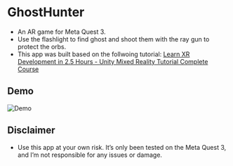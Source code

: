 # GhostHunter
- An AR game for Meta Quest 3.
- Use the flashlight to find ghost and shoot them with the ray gun to protect the orbs.
- This app was built based on the follwoing tutorial:
[Learn XR Development in 2.5 Hours - Unity Mixed Reality Tutorial Complete Course](https://www.youtube.com/watch?v=pZ5vLcyjois&t=1212s)

## Demo
![Demo](media/demo.gif)

## Disclaimer
- Use this app at your own risk. It’s only been tested on the Meta Quest 3, and I’m not responsible for any issues or damage.
